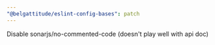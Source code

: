 ```yaml
---
"@belgattitude/eslint-config-bases": patch
---
```


Disable sonarjs/no-commented-code (doesn't play well with api doc)
